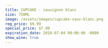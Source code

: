```yaml
---
title: CUPCAKE - sauvignon blanc
size: 750ML
image: /assets/images/cupcake-sauv-blanc.png
reg_price: $9.99
special_price: $7.99
expiration_date: 2018-07-04 00:00:00 -0600
show_wine: true
---
```


